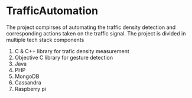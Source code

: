# TrafficAutomation

The project compirses of automating the traffic density detection and corresponding actions taken on the traffic signal. 
The project is divided in multiple tech stack components 
1. C & C++ library for trafic density measurement 
2. Objective C library for gesture detection 
3. Java 
4. PHP 
5. MongoDB
6. Cassandra
7. Raspberry pi 
